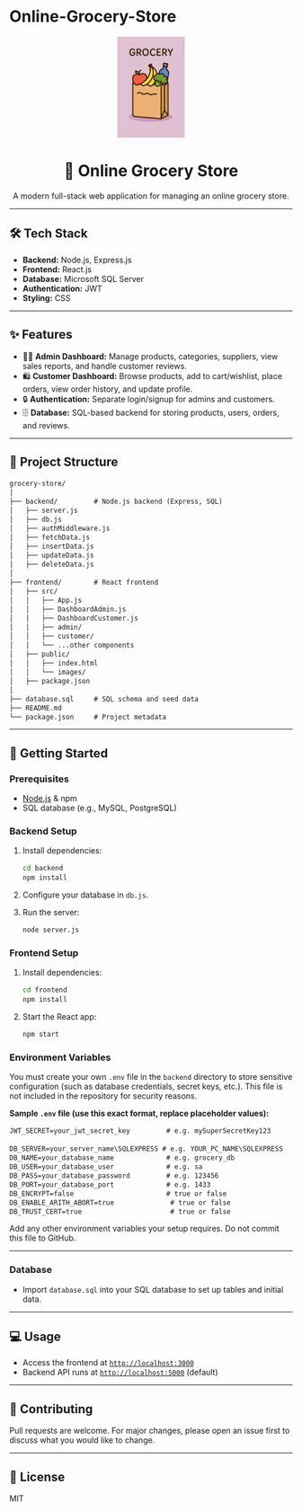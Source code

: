 # Online-Grocery-Store

<div align="center">
  <img src="frontend/public/images/grocery.jpeg" alt="Grocery Store" width="120" />
  <h1>🛒 Online Grocery Store</h1>
  <p>A modern full-stack web application for managing an online grocery store.</p>
</div>

---

## 🛠️ Tech Stack

- **Backend:** Node.js, Express.js
- **Frontend:** React.js
- **Database:** Microsoft SQL Server
- **Authentication:** JWT
- **Styling:** CSS

---

## ✨ Features

- 🧑‍💼 **Admin Dashboard:** Manage products, categories, suppliers, view sales reports, and handle customer reviews.
- 🛍️ **Customer Dashboard:** Browse products, add to cart/wishlist, place orders, view order history, and update profile.
- 🔒 **Authentication:** Separate login/signup for admins and customers.
- 🗄️ **Database:** SQL-based backend for storing products, users, orders, and reviews.

---

## 📁 Project Structure

```text
grocery-store/
│
├── backend/         # Node.js backend (Express, SQL)
│   ├── server.js
│   ├── db.js
│   ├── authMiddleware.js
│   ├── fetchData.js
│   ├── insertData.js
│   ├── updateData.js
│   ├── deleteData.js
│
├── frontend/        # React frontend
│   ├── src/
│   │   ├── App.js
│   │   ├── DashboardAdmin.js
│   │   ├── DashboardCustomer.js
│   │   ├── admin/
│   │   ├── customer/
│   │   └── ...other components
│   ├── public/
│   │   ├── index.html
│   │   └── images/
│   ├── package.json
│
├── database.sql     # SQL schema and seed data
├── README.md
└── package.json     # Project metadata
```

---

## 🚀 Getting Started

### Prerequisites

- [Node.js](https://nodejs.org/) & npm
- SQL database (e.g., MySQL, PostgreSQL)

### Backend Setup

1. Install dependencies:

	```bash
	cd backend
	npm install
	```

2. Configure your database in `db.js`.
3. Run the server:

	```bash
	node server.js
	```

### Frontend Setup

1. Install dependencies:

	```bash
	cd frontend
	npm install
	```

2. Start the React app:

	```bash
	npm start
	```

### Environment Variables

You must create your own `.env` file in the `backend` directory to store sensitive configuration (such as database credentials, secret keys, etc.). This file is not included in the repository for security reasons.

**Sample `.env` file (use this exact format, replace placeholder values):**

```properties
JWT_SECRET=your_jwt_secret_key         # e.g. mySuperSecretKey123

DB_SERVER=your_server_name\SQLEXPRESS # e.g. YOUR_PC_NAME\SQLEXPRESS
DB_NAME=your_database_name             # e.g. grocery_db
DB_USER=your_database_user             # e.g. sa
DB_PASS=your_database_password         # e.g. 123456
DB_PORT=your_database_port             # e.g. 1433
DB_ENCRYPT=false                       # true or false
DB_ENABLE_ARITH_ABORT=true              # true or false
DB_TRUST_CERT=true                      # true or false
```

Add any other environment variables your setup requires. Do not commit this file to GitHub.

---

### Database

- Import `database.sql` into your SQL database to set up tables and initial data.

---

## 💻 Usage

- Access the frontend at [`http://localhost:3000`](http://localhost:3000)
- Backend API runs at [`http://localhost:5000`](http://localhost:5000) (default)

---

## 🤝 Contributing

Pull requests are welcome. For major changes, please open an issue first to discuss what you would like to change.

---

## 📜 License

MIT
